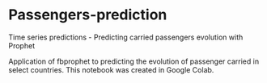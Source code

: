 # Passengers-prediction
Time series predictions - Predicting carried passengers evolution with Prophet

Application of fbprophet to predicting the evolution of passenger carried in select countries.
This notebook was created in Google Colab.

